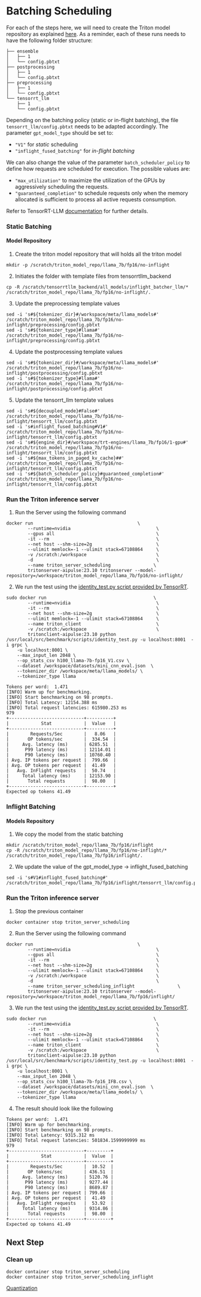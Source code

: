 # Batching Scheduling
For each of the steps here, we will need to create the Triton model repository as explained [here](03-Triton.md#models-repository). As a reminder, each of these runs needs to have the following folder structure:
```
├── ensemble
│   ├── 1
│   └── config.pbtxt
├── postprocessing
│   ├── 1
│   └── config.pbtxt
├── preprocessing
│   ├── 1
│   └── config.pbtxt
└── tensorrt_llm
    ├── 1
    └── config.pbtxt
```
Depending on the batching policy (static or in-flight batching), the file `tensorrt_llm/config.pbtxt` needs to be adapted accordingly. The parameter `gpt_model_type` should be set to:
- `"V1"` for *static* scheduling
- `"inflight_fused_batching"` for *in-flight batching*

We can also change the value of the parameter `batch_scheduler_policy` to define how requests are scheduled for execution. The possible values are:
- `"max_utilization"` to maximize the utilization of the GPUs by aggressively scheduling the requests.
- `"guaranteed_completion"` to schedule requests only when the memory allocated is sufficient to process all active requests consumption.

Refer to TensorRT-LLM [documentation](https://github.com/NVIDIA/TensorRT-LLM/blob/release/0.5.0/docs/source/batch_manager.md#gptmanager-design) for further details.

### Static Batching
#### Model Repository
1. Create the triton model repository that will holds all the triton model 
```
mkdir -p /scratch/triton_model_repo/llama_7b/fp16/no-inflight
```
2. Initiates the  folder with template files from tensorrtllm_backend
```
cp -R /scratch/tensorrtllm_backend/all_models/inflight_batcher_llm/* /scratch/triton_model_repo/llama_7b/fp16/no-inflight/.
```
3. Update the preprocessing template values
```
sed -i 's#${tokenizer_dir}#/workspace/meta/llama_models#' /scratch/triton_model_repo/llama_7b/fp16/no-inflight/preprocessing/config.pbtxt
sed -i 's#${tokenizer_type}#llama#' /scratch/triton_model_repo/llama_7b/fp16/no-inflight/preprocessing/config.pbtxt
```
4. Update the postprocessing template values
```
sed -i 's#${tokenizer_dir}#/workspace/meta/llama_models#' /scratch/triton_model_repo/llama_7b/fp16/no-inflight/postprocessing/config.pbtxt
sed -i 's#${tokenizer_type}#llama#' /scratch/triton_model_repo/llama_7b/fp16/no-inflight/postprocessing/config.pbtxt
```
5. Update the tensorrt_llm template values
```
sed -i 's#${decoupled_mode}#False#' /scratch/triton_model_repo/llama_7b/fp16/no-inflight/tensorrt_llm/config.pbtxt
sed -i 's#inflight_fused_batching#V1#' /scratch/triton_model_repo/llama_7b/fp16/no-inflight/tensorrt_llm/config.pbtxt
sed -i 's#${engine_dir}#/workspace/trt-engines/llama_7b/fp16/1-gpu#' /scratch/triton_model_repo/llama_7b/fp16/no-inflight/tensorrt_llm/config.pbtxt
sed -i 's#${max_tokens_in_paged_kv_cache}##' /scratch/triton_model_repo/llama_7b/fp16/no-inflight/tensorrt_llm/config.pbtxt
sed -i 's#${batch_scheduler_policy}#guaranteed_completion#' /scratch/triton_model_repo/llama_7b/fp16/no-inflight/tensorrt_llm/config.pbtxt
```

### Run the Triton inference server
1. Run the Server using the following command
   
```
docker run                                       \
        --runtime=nvidia                                \
        --gpus all                                      \
        -it --rm                                        \
        --net host --shm-size=2g                        \
        --ulimit memlock=-1 --ulimit stack=67108864     \
        -v /scratch:/workspace                          \
        -d                                              \
        --name triton_server_scheduling                \
        tritonserver-aipulse:23.10 tritonserver --model-repository=/workspace/triton_model_repo/llama_7b/fp16/no-inflight/
```
2. We run the test using the [identity_test.py script provided by TensorRT](https://github.com/triton-inference-server/tensorrtllm_backend/blob/release/0.5.0/tools/inflight_batcher_llm/identity_test.py).

```
sudo docker run                                        \
        --runtime=nvidia                                \
        -it --rm                                        \
        --net host --shm-size=2g                        \
        --ulimit memlock=-1 --ulimit stack=67108864     \
        --name triton_client                            \
        -v /scratch:/workspace                          \
        tritonclient-aipulse:23.10 python /usr/local/src/benchmark/scripts/identity_test.py -u localhost:8001  -i grpc \
    -u localhost:8001 \
    --max_input_len 2048 \
    --op_stats_csv h100_llama-7b-fp16_V1.csv \
    --dataset /workspace/datasets/mini_cnn_eval.json  \
    --tokenizer_dir /workspace/meta/llama_models/ \
    --tokenizer_type llama
```

```
Tokens per word:  1.471
[INFO] Warm up for benchmarking.
[INFO] Start benchmarking on 98 prompts.
[INFO] Total Latency: 12154.388 ms
[INFO] Total request latencies: 615980.253 ms
979
+----------------------------+----------+
|            Stat            |  Value   |
+----------------------------+----------+
|        Requests/Sec        |   8.06   |
|       OP tokens/sec        |  334.54  |
|     Avg. latency (ms)      | 6285.51  |
|      P99 latency (ms)      | 12114.01 |
|      P90 latency (ms)      | 10760.40 |
| Avg. IP tokens per request |  799.66  |
| Avg. OP tokens per request |  41.49   |
|   Avg. InFlight requests   |  50.74   |
|     Total latency (ms)     | 12153.90 |
|       Total requests       |  98.00   |
+----------------------------+----------+
Expected op tokens 41.49

```

### Inflight Batching
#### Models Repository
1. We copy the model from the static batching
```
mkdir /scratch/triton_model_repo/llama_7b/fp16/inflight
cp -R /scratch/triton_model_repo/llama_7b/fp16/no-inflight/* /scratch/triton_model_repo/llama_7b/fp16/inflight/.
```
2. We update the value of the gpt_model_type -> inflight_fused_batching
```
sed -i 's#V1#inflight_fused_batching#' /scratch/triton_model_repo/llama_7b/fp16/inflight/tensorrt_llm/config.pbtxt
```
### Run the Triton inference server
1. Stop the previous container
```
docker container stop triton_server_scheduling
```
2. Run the Server using the following command
```
docker run                                       \
        --runtime=nvidia                                \
        --gpus all                                      \
        -it --rm                                        \
        --net host --shm-size=2g                        \
        --ulimit memlock=-1 --ulimit stack=67108864     \
        -v /scratch:/workspace                          \
        -d                                              \
        --name triton_server_scheduling_inflight                \
        tritonserver-aipulse:23.10 tritonserver --model-repository=/workspace/triton_model_repo/llama_7b/fp16/inflight/
```
3. We run the test using the [identity_test.py script provided by TensorRT](https://github.com/triton-inference-server/tensorrtllm_backend/blob/release/0.5.0/tools/inflight_batcher_llm/identity_test.py).

```
sudo docker run                                        \
        --runtime=nvidia                                \
        -it --rm                                        \
        --net host --shm-size=2g                        \
        --ulimit memlock=-1 --ulimit stack=67108864     \
        --name triton_client                            \
        -v /scratch:/workspace                          \
        tritonclient-aipulse:23.10 python /usr/local/src/benchmark/scripts/identity_test.py -u localhost:8001  -i grpc \
    -u localhost:8001 \
    --max_input_len 2048 \
    --op_stats_csv h100_llama-7b-fp16_IFB.csv \
    --dataset /workspace/datasets/mini_cnn_eval.json  \
    --tokenizer_dir /workspace/meta/llama_models/ \
    --tokenizer_type llama
```
4. The result should look like the following
```
Tokens per word:  1.471
[INFO] Warm up for benchmarking.
[INFO] Start benchmarking on 98 prompts.
[INFO] Total Latency: 9315.312 ms
[INFO] Total request latencies: 501834.1599999999 ms
979
+----------------------------+---------+
|            Stat            |  Value  |
+----------------------------+---------+
|        Requests/Sec        |  10.52  |
|       OP tokens/sec        | 436.51  |
|     Avg. latency (ms)      | 5120.76 |
|      P99 latency (ms)      | 9277.44 |
|      P90 latency (ms)      | 8689.87 |
| Avg. IP tokens per request | 799.66  |
| Avg. OP tokens per request |  41.49  |
|   Avg. InFlight requests   |  53.92  |
|     Total latency (ms)     | 9314.86 |
|       Total requests       |  98.00  |
+----------------------------+---------+
Expected op tokens 41.49
```
## Next Step
### Clean up
```
docker container stop triton_server_scheduling 
docker container stop triton_server_scheduling_inflight
```
[Quantization](06-quantization.md)
